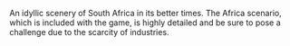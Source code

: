 ---
---

An idyllic scenery of South Africa in its better times. The Africa scenario, which is included with the game, is highly detailed and be sure to pose a challenge due to the scarcity of industries.
